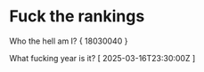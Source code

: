 # Fuck the rankings

Who the hell am I?
{ 18030040 }

What fucking year is it?
[ 2025-03-16T23:30:00Z ]
